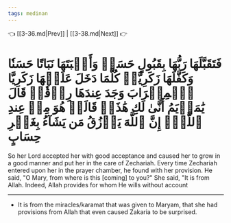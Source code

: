 ```yaml
---
tags: medinan
---
```


👈 [[3-36.md|Prev]] | [[3-38.md|Next]] 👉

# فَتَقَبَّلَهَا رَبُّهَا بِقَبُولٍ حَسَنٖ وَأَنۢبَتَهَا نَبَاتًا حَسَنٗا وَكَفَّلَهَا زَكَرِيَّاۖ كُلَّمَا دَخَلَ عَلَيۡهَا زَكَرِيَّا ٱلۡمِحۡرَابَ وَجَدَ عِندَهَا رِزۡقٗاۖ قَالَ يَٰمَرۡيَمُ أَنَّىٰ لَكِ هَٰذَاۖ قَالَتۡ هُوَ مِنۡ عِندِ ٱللَّهِۖ إِنَّ ٱللَّهَ يَرۡزُقُ مَن يَشَآءُ بِغَيۡرِ حِسَابٍ

So her Lord accepted her with good acceptance and caused her to grow in a good manner and put her in the care of Zechariah. Every time Zechariah entered upon her in the prayer chamber, he found with her provision. He said, "O Mary, from where is this [coming] to you?" She said, "It is from Allah. Indeed, Allah provides for whom He wills without account

---
- It is from the miracles/karamat that was given to Maryam, that she had provisions from Allah that even caused Zakaria to be surprised.

